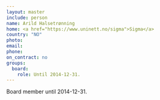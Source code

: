 ```yaml
---
layout: master
include: person
name: Arild Halsetrønning
home: <a href="https://www.uninett.no/sigma">Sigma</a>
country: "NO"
photo:
email:
phone:
on_contract: no
groups:
  board:
    role: Until 2014-12-31.
---
```

Board member until 2014-12-31.
